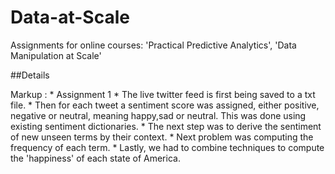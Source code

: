 # Data-at-Scale
Assignments for online courses: 'Practical Predictive Analytics', 'Data Manipulation at Scale'

##Details

Markup : * Assignment 1
          * The live twitter feed is first being saved to a txt file. 
          * Then for each tweet a sentiment score was assigned, either positive, negative or neutral, meaning happy,sad or                          neutral. This was done using existing sentiment dictionaries.
          * The next step was to derive the sentiment of new unseen terms by their context. 
          * Next problem was computing the frequency of each term. 
          * Lastly, we had to combine techniques to compute the 'happiness' of each state of America.
